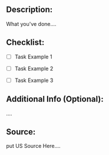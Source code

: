 ## Description:
What you've done....


## Checklist:
- [ ] Task Example 1
- [ ] Task Example 2
- [ ] Task Example 3


## Additional Info (Optional):
....

## Source:
put US Source Here....
